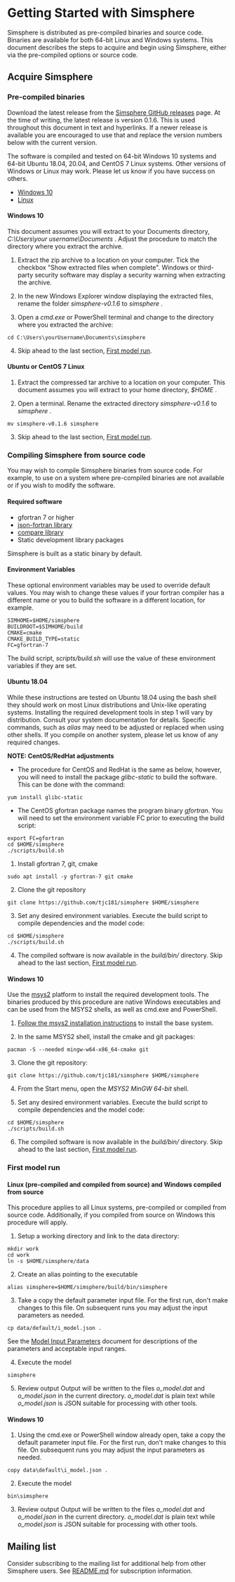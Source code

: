 # Getting Started with Simsphere

Simsphere is distributed as pre-compiled binaries and source code.
Binaries are available for both 64-bit Linux and Windows systems.
This document describes the steps to acquire and begin using Simsphere,
either via the pre-compiled options or source code.

## Acquire Simsphere
### Pre-compiled binaries
Download the latest release from the [Simsphere GitHub
releases](https://github.com/tjc181/simsphere/releases) page.  At the
time of writing, the latest release is version 0.1.6.  This is used
throughout this document in text and hyperlinks.  If a newer release is
available you are encouraged to use that and replace the version numbers
below with the current version.

The software is compiled and tested on 64-bit Windows 10 systems and
64-bit Ubuntu 18.04, 20.04, and CentOS 7 Linux systems.  Other versions
of Windows or Linux may work.  Please let us know if you have success
on others.

* [Windows 10](https://github.com/tjc181/simsphere/releases/download/v0.1.6/simsphere-amd64-windows-v0.1.6.zip)
* [Linux](https://github.com/tjc181/simsphere/releases/download/v0.1.6/simsphere-amd64-linux-v0.1.6.tar.xz)

#### Windows 10
This document assumes you will extract to your Documents directory,
_C:\Users\your username\Documents_ .  Adjust the procedure to match the
directory where you extract the archive.

1. Extract the zip archive to a location on your computer.  Tick the
checkbox "Show extracted files when complete".  Windows or third-party
security software may display a security warning when extracting the
archive.

2. In the new Windows Explorer window displaying the extracted files,
rename the folder _simsphere-v0.1.6_ to _simsphere_  .

3. Open a _cmd.exe_ or PowerShell terminal and change to the directory where you extracted the archive:
```
cd C:\Users\yourUsername\Documents\simsphere
```

4. Skip ahead to the last section, [First model run](#first-model-run).

#### Ubuntu or CentOS 7 Linux
1. Extract the compressed tar archive to a location on your computer.  This document assumes you will extract to your home directory, _$HOME_ .

2. Open a terminal.  Rename the extracted directory _simsphere-v0.1.6_ to _simsphere_ .
```
mv simsphere-v0.1.6 simsphere
```

3. Skip ahead to the last section, [First model run](#first-model-run).

### Compiling Simsphere from source code

You may wish to compile Simsphere binaries from source code.  For example,
to use on a system where pre-compiled binaries are not available or if
you wish to modify the software.

#### Required software

   * gfortran 7 or higher
   * [json-fortran library](https://github.com/jacobwilliams/json-fortran)
   * [compare library](https://github.com/tcanich/compare)
   * Static development library packages

Simsphere is built as a static binary by default.

#### Environment Variables
These optional environment variables may be used to override default
values.  You may wish to change these values if your fortran compiler has
a different name or you to build the software in a different location,
for example.

```
SIMHOME=$HOME/simsphere
BUILDROOT=$SIMHOME/build
CMAKE=cmake
CMAKE_BUILD_TYPE=static
FC=gfortran-7
```

The build script, _scripts/build.sh_ will use the value of these
environment variables if they are set.

#### Ubuntu 18.04
While these instructions are tested on Ubuntu 18.04 using the bash shell
they should work on most Linux distributions and Unix-like operating
systems.  Installing the required development tools in step 1 will
vary by distribution.  Consult your system documentation for details.
Specific commands, such as _alias_ may need to be adjusted or replaced
when using other shells.  If you compile on another system, please let
us know of any required changes.

**NOTE: CentOS/RedHat adjustments**
* The procedure for CentOS and RedHat is the same as below, however, you
will need to install the package _glibc-static_ to build the software.
This can be done with the command: 
``` 
yum install glibc-static 
```

* The CentOS gfortran package names the program binary *gfortran*.  You will
need to set the environment variable FC prior to executing the build
script:
```
export FC=gfortran
cd $HOME/simsphere
./scripts/build.sh
```


1. Install gfortran 7, git, cmake
```
sudo apt install -y gfortran-7 git cmake
```

2. Clone the git repository
```
git clone https://github.com/tjc181/simsphere $HOME/simsphere
```

3. Set any desired environment variables.  Execute the build script to
compile dependencies and the model code:
```
cd $HOME/simsphere
./scripts/build.sh
```

4. The compiled software is now available in the _build/bin/_ directory.  Skip ahead to the last section, [First model run](#first-model-run).

#### Windows 10
Use the [msys2](https://www.msys2.org/) platform to install the required
development tools.  The binaries produced by this procedure are native
Windows executables and can be used from the MSYS2 shells, as well as
cmd.exe and PowerShell.

1. [Follow the msys2 installation instructions](https://www.msys2.org/)
to install the base system.

2. In the same MSYS2 shell, install the cmake and git packages:
```
pacman -S --needed mingw-w64-x86_64-cmake git
```

3. Clone the git repository:
```
git clone https://github.com/tjc181/simsphere $HOME/simsphere
```

4. From the Start menu, open the _MSYS2 MinGW 64-bit_ shell.

5. Set any desired environment variables.  Execute the build script to
compile dependencies and the model code:
```
cd $HOME/simsphere
./scripts/build.sh
```

6. The compiled software is now available in the _build/bin/_ directory.  Skip ahead to the last section, [First model run](#first-model-run).


### First model run

#### Linux (pre-compiled and compiled from source) and Windows compiled from source
This procedure applies to all Linux systems, pre-compiled or compiled
from source code.  Additionally, if you compiled from source on Windows
this procedure will apply.

1. Setup a working directory and link to the data directory:
```
mkdir work
cd work
ln -s $HOME/simsphere/data
```

2. Create an alias pointing to the executable
```
alias simsphere=$HOME/simsphere/build/bin/simsphere
```

3. Take a copy the default parameter input file.  For the first run,
don't make changes to this file.  On subsequent runs you may adjust the
input parameters as needed.
```
cp data/default/i_model.json .
```

See the [Model Input Parameters](https://simsphere.ems.psu.edu/assets/downloads/Part%20IX%20Extended%20list%20of%20input%20variables.docx) document for descriptions of the parameters and acceptable input ranges. 

4. Execute the model
```
simsphere
```

5. Review output
Output will be written to the files *o_model.dat* and *o_model.json*
in the current directory.  *o_model.dat* is plain text while
*o_model.json* is JSON suitable for processing with other tools.

#### Windows 10
1. Using the cmd.exe or PowerShell window already open, take a copy the
default parameter input file.  For the first run, don't make changes
to this file.  On subsequent runs you may adjust the input parameters
as needed.  
``` 
copy data\default\i_model.json .
```

2. Execute the model
```
bin\simsphere
```

3. Review output
Output will be written to the files *o_model.dat* and *o_model.json* in
the current directory.  *o_model.dat* is plain text while *o_model.json*
is JSON suitable for processing with other tools.

## Mailing list
Consider subscribing to the mailing list for additional help from other Simsphere users.  See [README.md](README.md) for subscription information.
